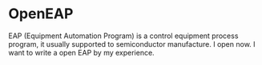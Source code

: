 # OpenEAP
EAP (Equipment Automation Program) is a control equipment process program, it usually supported to semiconductor manufacture. I open now. I want to write a open EAP by my experience.
